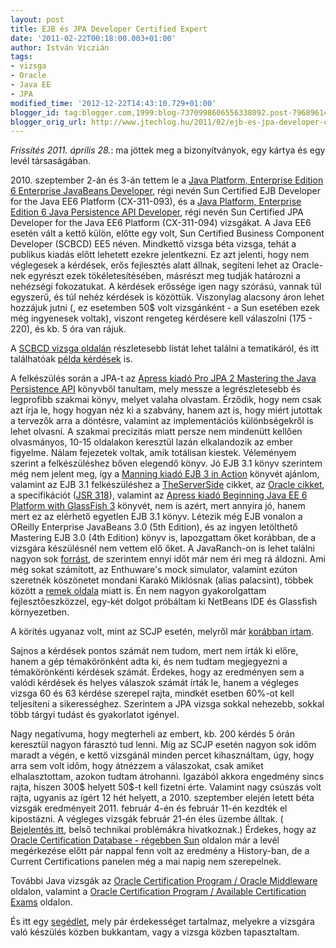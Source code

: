 ```yaml
---
layout: post
title: EJB és JPA Developer Certified Expert
date: '2011-02-22T00:18:00.003+01:00'
author: István Viczián
tags:
- vizsga
- Oracle
- Java EE
- JPA
modified_time: '2012-12-22T14:43:10.729+01:00'
blogger_id: tag:blogger.com,1999:blog-7370998606556338092.post-7968961481638103983
blogger_orig_url: http://www.jtechlog.hu/2011/02/ejb-es-jpa-developer-certified-expert.html
---
```


*Frissítés 2011. április 28.*: ma jöttek meg a bizonyítványok, egy
kártya és egy levél társaságában.

​2010. szeptember 2-án és 3-án tettem le a 
[Java Platform, Enterprise Edition 6 Enterprise JavaBeans Developer](http://education.oracle.com/pls/web_prod-plq-dad/db_pages.getpage?page_id=41&p_org_id=1001⟨=US&p_exam_id=1Z0_895),
régi nevén Sun Certified EJB Developer for the Java EE6 Platform
(CX-311-093), és a 
[Java Platform, Enterprise Edition 6 Java Persistence API Developer](http://education.oracle.com/pls/web_prod-plq-dad/db_pages.getpage?page_id=41&p_org_id=1001⟨=US&p_exam_id=1Z0_898),
régi nevén Sun Certified JPA Developer for the Java EE6 Platform
(CX-311-094) vizsgákat. A Java EE6 esetén vált a kettő külön, előtte egy
volt, Sun Certified Business Component Developer (SCBCD) EE5 néven.
Mindkettő vizsga béta vizsga, tehát a publikus kiadás előtt lehetett
ezekre jelentkezni. Ez azt jelenti, hogy nem véglegesek a kérdések, erős
fejlesztés alatt állnak, segíteni lehet az Oracle-nek egyrészt ezek
tökéletesítésében, másrészt meg tudják határozni a nehézségi
fokozatukat. A kérdések erőssége igen nagy szórású, vannak túl egyszerű,
és túl nehéz kérdések is közöttük. Viszonylag alacsony áron lehet
hozzájuk jutni (, ez esetemben 50\$ volt vizsgánként - a Sun esetében
ezek még ingyenesek voltak), viszont rengeteg kérdésere kell válaszolni
(175 - 220), és kb. 5 óra van rájuk.

A 
[SCBCD vizsga oldalán](http://education.oracle.com/pls/web_prod-plq-dad/db_pages.getpage?page_id=41&p_exam_id=1Z0_860)
részletesebb listát lehet találni a tematikáról, és itt találhatóak
[példa kérdések](http://education.oracle.com/pls/web_prod-plq-dad/db_pages.getpage?page_id=303&p_certName=SQ1Z0-860)
is.

A felkészülés során a JPA-t az 
[Apress kiadó Pro JPA 2 Mastering the Java Persistence API](http://apress.com/book/view/9781430219569)
könyvből tanultam, mely messze a legrészletesebb és legprofibb szakmai
könyv, melyet valaha olvastam. Érződik, hogy nem csak azt írja le, hogy
hogyan néz ki a szabvány, hanem azt is, hogy miért jutottak a tervezők
arra a döntésre, valamint az implementációs különbségekről is lehet
olvasni. A szakmai precizitás miatt persze nem mindenütt kellően
olvasmányos, 10-15 oldalakon keresztül lazán elkalandozik az ember
figyelme. Nálam fejezetek voltak, amik totálisan kiestek. Véleményem
szerint a felkészüléshez bőven elegendő könyv. Jó EJB 3.1 könyv
szerintem még nem jelent meg, így a 
[Manning kiadó EJB 3 in Action](http://www.manning.com/panda/) könyvét ajánlom, valamint az EJB
3.1 felkészüléshez a
[TheServerSide](http://www.theserverside.com/news/1363656/New-Features-in-EJB-31)
cikket, az 
[Oracle cikket](http://www.oracle.com/technetwork/articles/javaee/javaee6overview-141808.html),
a specifikációt ([JSR 318](http://jcp.org/en/jsr/detail?id=318)),
valamint az 
[Apress kiadó Beginning Java EE 6 Platform with GlassFish 3](http://apress.com/book/view/9781430219545) 
könyvét, nem is azért,
mert annyira jó, hanem mert ez az elérhető egyetlen EJB 3.1 könyv.
Létezik még EJB vonalon a OReilly Enterprise JavaBeans 3.0 (5th
Edition), és az ingyen letölthető Mastering EJB 3.0 (4th Edition) könyv
is, lapozgattam őket korábban, de a vizsgára készülésnél nem vettem elő
őket. A JavaRanch-on is lehet találni nagyon sok
[forrást](http://www.coderanch.com/how-to/java/ScbcdLinks#scbcd50), de
szerintem ennyi időt már nem éri meg rá áldozni. Ami még sokat
számított, az Enthuware's mock simulator, valamint ezúton szeretnék
köszönetet mondani Karakó Miklósnak (alias palacsint), többek között a
[remek oldala](http://palacsint.hu/blog/20100418/scbcd-jegyzetek) miatt
is. Én nem nagyon gyakorolgattam fejlesztőeszközzel, egy-két dolgot
próbáltam ki NetBeans IDE és Glassfish környezetben.

A körítés ugyanaz volt, mint az SCJP esetén, melyről már 
[korábban írtam](/2009/10/16/scjp.html).

Sajnos a kérdések pontos számát nem tudom, mert nem írták ki előre,
hanem a gép témakörönként adta ki, és nem tudtam megjegyezni a
témakörönkénti kérdések számát. Érdekes, hogy az eredményen sem a valódi
kérdések és helyes válaszok számát írták le, hanem a végleges vizsga 60
és 63 kérdése szerepel rajta, mindkét esetben 60%-ot kell teljesíteni a
sikerességhez. Szerintem a JPA vizsga sokkal nehezebb, sokkal több
tárgyi tudást és gyakorlatot igényel.

Nagy negatívuma, hogy megterheli az embert, kb. 200 kérdés 5 órán
keresztül nagyon fárasztó tud lenni. Míg az SCJP esetén nagyon sok időm
maradt a végén, e kettő vizsgánál minden percet kihasználtam, úgy, hogy
arra sem volt időm, hogy átnézzem a válaszokat, csak amiket
elhalasztottam, azokon tudtam átrohanni. Igazából akkora engedmény sincs
rajta, hiszen 300\$ helyett 50\$-t kell fizetni érte. Valamint nagy
csúszás volt rajta, ugyanis az ígért 12 hét helyett, a 2010. szeptember
elején letett béta vizsgák eredményeit 2011. február 4-én és február
11-én kezdték el kipostázni. A végleges vizsgák február 21-én éles
üzembe álltak. (
[Bejelentés itt](http://blogs.oracle.com/certification/2011/02/0520.html), 
belső technikai problémákra hivatkoznak.) Érdekes, hogy az 
[Oracle Certification Database - régebben Sun](http://www.certmanager.net/sun)
oldalon már a levél megérkezése előtt pár nappal fenn volt az eredmény a
History-ban, de a Current Certifications panelen még a mai napig nem
szerepelnek.

További Java vizsgák az 
[Oracle Certification Program / Oracle Middleware](http://education.oracle.com/pls/web_prod-plq-dad/db_pages.getpage?page_id=140)
oldalon, valamint a 
[Oracle Certification Program / Available Certification Exams](http://education.oracle.com/pls/web_prod-plq-dad/db_pages.getpage?page_id=42#2)
oldalon.

És itt egy 
[segédlet](https://github.com/vicziani/vicziani.github.com/blob/master//artifacts/certs/oce-ejb_oca-jpa.md), 
mely pár érdekességet tartalmaz, melyekre a vizsgára való készülés közben 
bukkantam, vagy a vizsga közben tapasztaltam.
